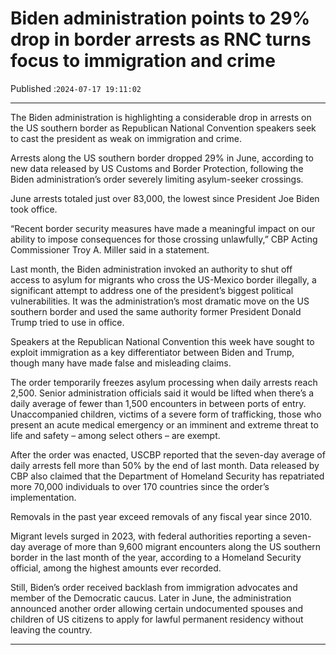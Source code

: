 # Biden administration points to 29% drop in border arrests as RNC turns focus to immigration and crime

Published :`2024-07-17 19:11:02`

---

The Biden administration is highlighting a considerable drop in arrests on the US southern border as Republican National Convention speakers seek to cast the president as weak on immigration and crime.

Arrests along the US southern border dropped 29% in June, according to new data released by US Customs and Border Protection, following the Biden administration’s order severely limiting asylum-seeker crossings.

June arrests totaled just over 83,000, the lowest since President Joe Biden took office.

“Recent border security measures have made a meaningful impact on our ability to impose consequences for those crossing unlawfully,” CBP Acting Commissioner Troy A. Miller said in a statement.

Last month, the Biden administration invoked an authority to shut off access to asylum for migrants who cross the US-Mexico border illegally, a significant attempt to address one of the president’s biggest political vulnerabilities. It was the administration’s most dramatic move on the US southern border and used the same authority former President Donald Trump tried to use in office.

Speakers at the Republican National Convention this week have sought to exploit immigration as a key differentiator between Biden and Trump, though many have made false and misleading claims.

The order temporarily freezes asylum processing when daily arrests reach 2,500. Senior administration officials said it would be lifted when there’s a daily average of fewer than 1,500 encounters in between ports of entry. Unaccompanied children, victims of a severe form of trafficking, those who present an acute medical emergency or an imminent and extreme threat to life and safety – among select others – are exempt.

After the order was enacted, USCBP reported that the seven-day average of daily arrests fell more than 50% by the end of last month. Data released by CBP also claimed that the Department of Homeland Security has repatriated more 70,000 individuals to over 170 countries since the order’s implementation.

Removals in the past year exceed removals of any fiscal year since 2010.

Migrant levels surged in 2023, with federal authorities reporting a seven-day average of more than 9,600 migrant encounters along the US southern border in the last month of the year, according to a Homeland Security official, among the highest amounts ever recorded.

Still, Biden’s order received backlash from immigration advocates and member of the Democratic caucus. Later in June, the administration announced another order allowing certain undocumented spouses and children of US citizens to apply for lawful permanent residency without leaving the country.

---

